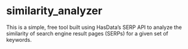 # similarity_analyzer
This is a simple, free tool built using HasData’s SERP API to analyze the similarity of search engine result pages (SERPs) for a given set of keywords.
